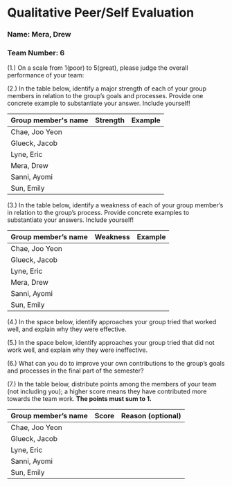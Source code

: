 # Qualitative Peer/Self Evaluation

### Name: Mera, Drew
### Team Number: 6

(1.) On a scale from 1(poor) to 5(great), please judge the overall performance of your team:

(2.) In the table below, identify a major strength of each of your group members in relation to the group’s goals and processes. Provide one concrete example to substantiate your answer. Include yourself!

| Group member's name | Strength | Example |
| ------------------- | -------- | ------- |
|Chae, Joo Yeon|||
|Glueck, Jacob|||
|Lyne, Eric|||
|Mera, Drew|||
|Sanni, Ayomi|||
|Sun, Emily|||

(3.) In the table below, identify a weakness of each of your group member’s in relation to the group’s process. Provide concrete examples to substantiate your answers. Include yourself!

| Group member’s name | Weakness | Example |
| ------------------- | -------- | ------- |
|Chae, Joo Yeon|||
|Glueck, Jacob|||
|Lyne, Eric|||
|Mera, Drew|||
|Sanni, Ayomi|||
|Sun, Emily|||

(4.) In the space below, identify approaches your group tried that worked well, and explain why they were effective.

(5.) In the space below, identify approaches your group tried that did not work well, and explain why they were ineffective.

(6.) What can you do to improve your own contributions to the group’s goals and processes in the final part of the semester?

(7.) In the table below, distribute points among the members of your team (not including you); a higher score means they have contributed more towards the team work. **The points must sum to 1.**

| Group member’s name | Score | Reason (optional) |
| ------------------- | ----- | ----------------- |
|Chae, Joo Yeon|||
|Glueck, Jacob|||
|Lyne, Eric|||
|Sanni, Ayomi|||
|Sun, Emily|||

